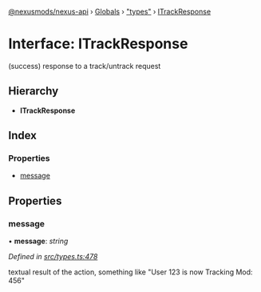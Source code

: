 [@nexusmods/nexus-api](../README.md) › [Globals](../globals.md) › ["types"](../modules/_types_.md) › [ITrackResponse](_types_.itrackresponse.md)

# Interface: ITrackResponse

(success) response to a track/untrack request

## Hierarchy

* **ITrackResponse**

## Index

### Properties

* [message](_types_.itrackresponse.md#message)

## Properties

###  message

• **message**: *string*

*Defined in [src/types.ts:478](https://github.com/Nexus-Mods/node-nexus-api/blob/af3f187/src/types.ts#L478)*

textual result of the action, something like "User 123 is now Tracking Mod: 456"

